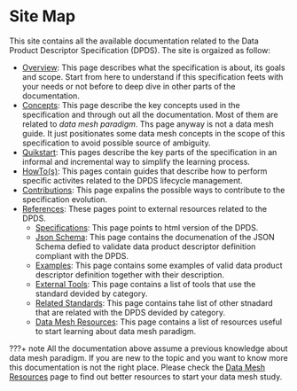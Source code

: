 # Site Map

This site contains all the available documentation related to the Data Product Descriptor Specification (DPDS). The site is orgaized as follow:

- [Overview](./overview/README.md): This page describes what the specification is about, its goals and scope. Start from here to understand if this specification feets with your needs or not before to deep dive in other parts of the documentation.
- [Concepts](./concepts/README.md): This page describe the key concepts used in the specification and through out all the documentation. Most of them are related to *data mesh paradigm*. Ths page anyway is not a data mesh guide. It just positionates some data mesh concepts in the scope of this specification to avoid possible source of ambiguity. 
- [Quikstart](./quickstart/README.md): This pages describe the key parts of the specification in an informal and incremental way to simplify the learning process.
- [HowTo(s)](./howto/README.md): This pages contain guides that describe how to perform specific activites related to the DPDS lifecycle management.
- [Contributions](./contributions/README.md): This page expalins the possible ways to contribute to the specification evolution.
- [References](./references/README.md): These pages point to external resources related to the DPDS.
    - [Specifications](./references/specifications/README.md): This page points to html version of the DPDS.
    - [Json Schema](./references/schemas/README.md): This page contains the documenation of the JSON Schema defied to validate data product descriptor definition compliant with the DPDS.
    - [Examples](./references/examples.md): This page contains some examples of valid data product descriptor definition together with their description.
    - [External Tools](./references/tools.md): This page contains a list of tools that use the standard devided by category.
    - [Related Standards](./references/standards.md): This page contains tahe list of other stnadard that are related with the DPDS devided by category.
    - [Data Mesh Resources](./references/resources.md): This page contains a list of resources useful to start learning about data mesh paradigm.

???+ note
    All the documentation above assume a previous knowledge about data mesh paradigm. If you are new to the topic and you want to know more this documentation is not the right place. Please check the [Data Mesh Resources](./datamesh/README.md) page to find out better resources to start your data mesh study.